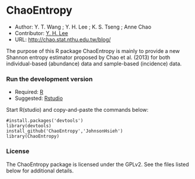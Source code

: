 ChaoEntropy
===========

- Author: Y. T. Wang ; Y. H. Lee ; K. S. Tseng ; Anne Chao
- Contributor: [Y. H. Lee](http://www.yahoo.com.tw)
- URL: http://chao.stat.nthu.edu.tw/blog/

The purpose of this R package ChaoEntropy is mainly to provide a new Shannon entropy estimator proposed by Chao et al. (2013) for both individual-based (abundance) data and sample-based (incidence) data.

### Run the development version
- Required: [R](http://www.r-project.org/)
- Suggested: [Rstudio](http://www.rstudio.com/ide/download/)

Start R(studio) and copy-and-paste the commands below:

    #install.packages('devtools')
    library(devtools)
    install_github('ChaoEntropy','JohnsonHsieh')
    library(ChaoEntropy)

### License
The ChaoEntropy package is licensed under the GPLv2. See the files listed below for additional details.

